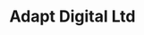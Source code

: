 ---
title: 'Adapt Digital Ltd'
desc: '
<p class="font--regular">We create bespoke web & mobile applications to make your life easier.</p>

<p class="font--regular">We passionately believe that technology, specifically software, is here to help – not hinder – us. This is the foundation upon which Adapt was formed in February 2015. Since then, we have been imagining creative ways to solve an infinite variety of problems for an ever expanding portfolio of clients.</p>'
tags:
  - Location::Aldershot, Hampshire
  - Category::Financial, Legal & Business
  - Category::Technology
header:
  src: header.png
  alt: Adapt Digital Header
logo: 
  src: logo.png
  alt: Adapt Digital Logo
covidInfomation: '
<p class="font--regular">We’re grateful beyond words to be able to say Covid-19 has not required us change anything in our day to day operations.</p>

<p class="font--regular">All staff remain employed full time as we continue to service our clients to the best of our ability</p>

<p class="font--regular">It’s business as usual here at Adapt!</p>'
covidStatus:
  icon: success
  text: 'We are Open! Business As Usual.'
openingHours:
  monday: '0900 - 1730'
  tuesday: '0900 - 1730'
  wednesday: '0900 - 1730'
  thursday: '0900 - 1730'
  friday: '0900 - 1730'
  saturday: 'Closed'
  sunday: 'Closed'
contactDetails:
  email: 'hello@adapt.digital'
  phone: '03301330770'
  website: 'https://adapt.digital'
socialLinks:
  facebook: 'https://www.facebook.com/adaptdigital'
  messenger: 'https://www.facebook.com/adaptdigital'
  instagram: 'https://www.instagram.com/adaptdigital/'
ctaLink: 'https://adapt.digital'
metaDesc: 'We create bespoke web & mobile applications to make your life easier. Learn more on Offerboxx.'
---